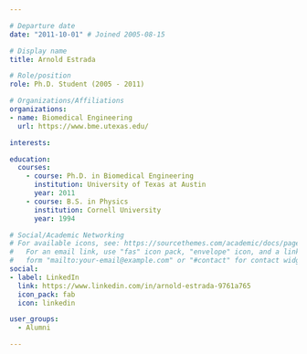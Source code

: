 ```yaml
---

# Departure date
date: "2011-10-01" # Joined 2005-08-15

# Display name
title: Arnold Estrada

# Role/position
role: Ph.D. Student (2005 - 2011)

# Organizations/Affiliations
organizations:
- name: Biomedical Engineering
  url: https://www.bme.utexas.edu/

interests:

education:
  courses:
    - course: Ph.D. in Biomedical Engineering
      institution: University of Texas at Austin
      year: 2011
    - course: B.S. in Physics
      institution: Cornell University
      year: 1994

# Social/Academic Networking
# For available icons, see: https://sourcethemes.com/academic/docs/page-builder/#icons
#   For an email link, use "fas" icon pack, "envelope" icon, and a link in the
#   form "mailto:your-email@example.com" or "#contact" for contact widget.
social:
- label: LinkedIn
  link: https://www.linkedin.com/in/arnold-estrada-9761a765
  icon_pack: fab
  icon: linkedin

user_groups:
  - Alumni

---
```

